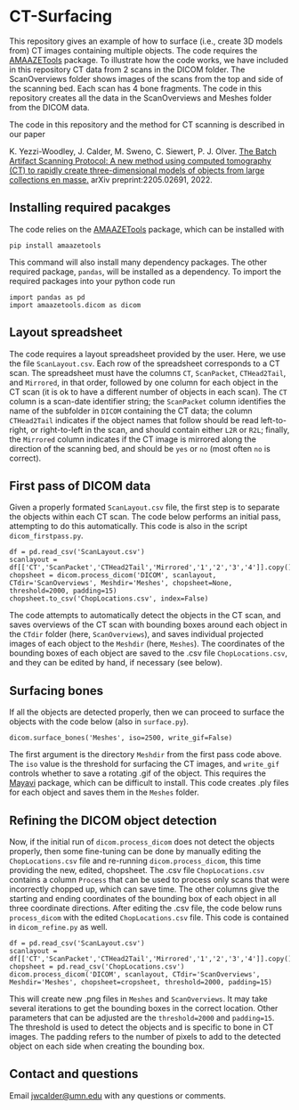 # CT-Surfacing

This repository gives an example of how to surface (i.e., create 3D models from) CT images containing multiple objects. The code requires the [AMAAZETools](https://github.com/jwcalder/AMAAZETools) package. To illustrate how the code works, we have included in this repository CT data from 2 scans in the DICOM folder. The ScanOverviews folder shows images of the scans from the top and side of the scanning bed. Each scan has 4 bone fragments. The code in this repository creates all the data in the ScanOverviews and Meshes folder from the DICOM data.

The code in this repository and the method for CT scanning is described in our paper

K. Yezzi-Woodley, J. Calder, M. Sweno, C. Siewert, P. J. Olver. [The Batch Artifact Scanning Protocol: A new method using computed tomography (CT) to rapidly create three-dimensional models of objects from large collections en masse.](https://arxiv.org/abs/2205.02691) arXiv preprint:2205.02691, 2022.

## Installing required pacakges

The code relies on the [AMAAZETools](https://github.com/jwcalder/AMAAZETools) package, which can be installed with
```
pip install amaazetools
```
This command will also install many dependency packages. The other required package, `pandas`, will be installed as a dependency. To import the required packages into your python code run 
```
import pandas as pd
import amaazetools.dicom as dicom
```
## Layout spreadsheet
The code requires a layout spreadsheet provided by the user. Here, we use the file `ScanLayout.csv`. Each row of the spreadsheet corresponds to a CT scan. The spreadsheet must have the columns `CT`, `ScanPacket`, `CTHead2Tail`, and `Mirrored`, in that order, followed by one column for each object in the CT scan (it is ok to have a different number of objects in each scan). The `CT` column is a scan-date identifier string; the `ScanPacket` column identifies the name of the subfolder in `DICOM` containing the CT data; the column `CTHead2Tail` indicates if the object names that follow should be read left-to-right, or right-to-left in the scan, and should contain either `L2R` or `R2L`; finally, the `Mirrored` column indicates if the CT image is mirrored along the direction of the scanning bed, and should be `yes` or `no` (most often `no` is correct). 

## First pass of DICOM data

Given a properly formated `ScanLayout.csv` file, the first step is to separate the objects within each CT scan. The code below performs an initial pass, attempting to do this automatically. This code is also in the script `dicom_firstpass.py`.
```
df = pd.read_csv('ScanLayout.csv')
scanlayout = df[['CT','ScanPacket','CTHead2Tail','Mirrored','1','2','3','4']].copy()
chopsheet = dicom.process_dicom('DICOM', scanlayout, CTdir='ScanOverviews', Meshdir='Meshes', chopsheet=None, threshold=2000, padding=15)
chopsheet.to_csv('ChopLocations.csv', index=False)
```
The code attempts to automatically detect the objects in the CT scan, and saves overviews of the CT scan with bounding boxes around each object in the `CTdir` folder (here, `ScanOverviews`), and saves individual projected images of each object to the `Meshdir` (here, `Meshes`). The coordinates of the bounding boxes of each object are saved to the .csv file `ChopLocations.csv`, and they can be edited by hand, if necessary (see below).

## Surfacing bones

If all the objects are detected properly, then we can proceed to surface the objects with the code below (also in `surface.py`).
```
dicom.surface_bones('Meshes', iso=2500, write_gif=False)
```
The first argument is the directory `Meshdir` from the first pass code above. The `iso` value is the threshold for surfacing the CT images, and `write_gif` controls whether to save a rotating .gif of the object. This requires the [Mayavi](https://docs.enthought.com/mayavi/mayavi/) package, which can be difficult to install. This code creates .ply files for each object and saves them in the `Meshes` folder. 

## Refining the DICOM object detection

Now, if the initial run of `dicom.process_dicom` does not detect the objects properly, then some fine-tuning can be done by manually editing the `ChopLocations.csv` file and re-running `dicom.process_dicom`, this time providing the new, edited, chopsheet. The .csv file `ChopLocations.csv` contains a column `Process` that can be used to process only scans that were incorrectly chopped up, which can save time. The other columns give the starting and ending coordinates of the bounding box of each object in all three coordinate directions. After editing the .csv file, the code below runs `process_dicom` with the edited `ChopLocations.csv` file. This code is contained in `dicom_refine.py` as well.

```
df = pd.read_csv('ScanLayout.csv')
scanlayout = df[['CT','ScanPacket','CTHead2Tail','Mirrored','1','2','3','4']].copy()
chopsheet = pd.read_csv('ChopLocations.csv')
dicom.process_dicom('DICOM', scanlayout, CTdir='ScanOverviews', Meshdir='Meshes', chopsheet=cropsheet, threshold=2000, padding=15)
```
This will create new .png files in `Meshes` and `ScanOverviews`. It may take several iterations to get the bounding boxes in the correct location. Other parameters that can be adjusted are the `threshold=2000` and `padding=15`. The threshold is used to detect the objects and is specific to bone in CT images. The padding refers to the number of pixels to add to the detected object on each side when creating the bounding box.

## Contact and questions


Email <jwcalder@umn.edu> with any questions or comments.


